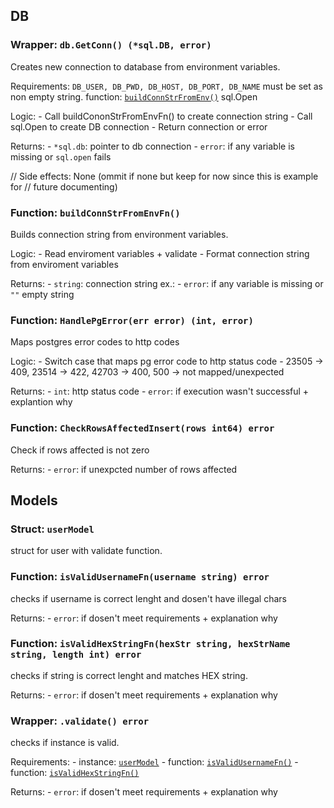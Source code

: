 

## DB
<!-- {{{ DB -->
### Wrapper: `db.GetConn() (*sql.DB, error)`
Creates new connection to database from environment variables.

Requirements:
    `DB_USER, DB_PWD, DB_HOST, DB_PORT, DB_NAME` must be set as non empty string.
    function: [`buildConnStrFromEnv()`](#helper-buildconnstrfromenv)
    sql.Open

Logic:
    - Call buildCononStrFromEnvFn() to create connection string
    - Call sql.Open to create DB connection
    - Return connection or error

Returns:
    - `*sql.db`:    pointer to db connection
    - `error`:      if any variable is missing or `sql.open` fails

// Side effects: None (ommit if none but keep for now since this is example for 
//  future documenting)


### Function: `buildConnStrFromEnvFn()`
Builds connection string from environment variables.

Logic:
    - Read enviroment variables + validate
    - Format connection string from enviroment variables

Returns:
    - `string`: connection string ex.:
    - `error`:  if any variable is missing or `""` empty string


### Function: `HandlePgError(err error) (int, error)`
Maps postgres error codes to http codes

Logic:
    - Switch case that maps pg error code to http status code
    - 23505 -> 409, 23514 -> 422, 42703 -> 400, 500 -> not mapped/unexpected

Returns:
    - `int`:    http status code
    - `error`:  if execution wasn't successful + explantion why


### Function: `CheckRowsAffectedInsert(rows int64) error`
Check if rows affected is not zero

Returns:
    - `error`:  if unexpcted number of rows affected


<!-- }}} -->


## Models
<!-- {{{ Models -->
<!-- {{{ userModel -->
### Struct: `userModel`
struct for user with validate function.

### Function: `isValidUsernameFn(username string) error`
checks if username is correct lenght and dosen't have illegal chars

Returns:
    - `error`: if dosen't meet requirements + explanation why

### Function: `isValidHexStringFn(hexStr string, hexStrName string, length int) error`
checks if string is correct lenght and matches HEX string.

Returns:
    - `error`: if dosen't meet requirements + explanation why

### Wrapper: `.validate() error`
checks if instance is valid.

Requirements:
    - instance: [`userModel`](#struct-usermodel)
    - function: [`isValidUsernameFn()`](#function-isvalidusernameusername-stringerror)
    - function: [`isValidHexStringFn()`](#function-isvalidhexstringhexstr-string-hexstrname-string-length-interror)

Returns:
    - `error`: if dosen't meet requirements + explanation why



<!-- }}} userModel -->
<!-- }}} Models -->

